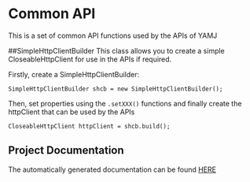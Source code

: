 Common API
==========

This is a set of common API functions used by the APIs of YAMJ

##SimpleHttpClientBuilder
This class allows you to create a simple CloseableHttpClient for use in the APIs if required.

Firstly, create a SimpleHttpClientBuilder:

    SimpleHttpClientBuilder shcb = new SimpleHttpClientBuilder();
Then, set properties using the `.setXXX()` functions and finally create the httpClient that can be used by the APIs

    CloseableHttpClient httpClient = shcb.build();

Project Documentation
---------------------
The automatically generated documentation can be found [HERE](http://yamj.github.io/api-common/)
